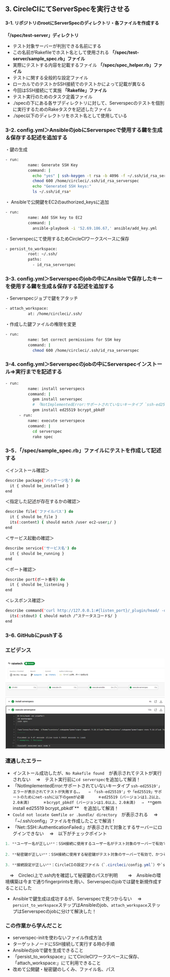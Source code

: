 ## 3. CircleCIにてServerSpecを実行させる ##
#### 3-1. リポジトリのrootにServerSpecのディレクトリ・各ファイルを作成する ####
**「/spec/test-server」ディレクトリ**
- テスト対象サーバーが判別できる名前にする
- この名前がRakefileでホスト名として使用される
**「/spec/test-server/sample_spec.rb」ファイル**
- 実際にテストする内容を記載するファイル
**「/spec/spec_helper.rb」ファイル**
- テストに関する全般的な設定ファイル
- ローカルでのテストかSSH接続でのテストかによって記載が異なる
- 今回はSSH接続にて実施
**「Rakefile」ファイル**
- テスト実行のためのタスク定義ファイル
- ./specの下にある各サブディレクトリに対して、Serverspecのテストを個別に実行するためのRakeタスクを記述したファイル
- ./spec以下のディレクトリをホスト名として使用している

### 3-2. config.yml＞AnsibleのjobにServerspecで使用する鍵を生成＆保存する記述を追加する ###
・鍵の生成
```bash
- run:
          name: Generate SSH Key
          command: |
            echo "yes" | ssh-keygen -t rsa -b 4096 -f ~/.ssh/id_rsa_serverspec -N ""
            chmod 600 /home/circleci/.ssh/id_rsa_serverspec
            echo "Generated SSH keys:"
            ls ~/.ssh/id_rsa*
```
・ Ansibleで公開鍵をEC2のauthorized_keysに追加
```bash
- run:
          name: Add SSH key to EC2
          command: |
            ansible-playbook -i '52.69.186.67,' ansible/add_key.yml
```
・Serverspecにて使用するためCircleCIワークスペースに保存
```bash
- persist_to_workspace:
          root: ~/.ssh/
          paths:
            - id_rsa_serverspec
```
### 3-3. config.yml＞Serverspecのjobの中にAnsibleで保存したキーを使用する鍵を生成＆保存する記述を追加する ###
・Serverspecジョブで鍵をアタッチ
```bash
- attach_workspace:
          at: /home/circleci/.ssh/
```
・作成した鍵ファイルの権限を変更
```bash
- run:
          name: Set correct permissions for SSH key
          command: |
            chmod 600 /home/circleci/.ssh/id_rsa_serverspec
```
### 3-4. config.yml＞Serverspecのjobの中にServerspecインストール⇒実行までを記述する ###
```bash
- run:
          name: install serverspecs
          command: |
            gem install serverspec
            # 「NotImplementedError:サポートされていないキータイプ `ssh-ed25519'」エラー解消のため追加
            gem install ed25519 bcrypt_pbkdf
      - run: 
          name: execute serverspece
          command: |
            cd serverspec
            rake spec
```
### 3-5．「/spec/sample_spec.rb」ファイルにテストを作成して記述する ###
＜インストール確認＞
```bash
describe package('パッケージ名') do
  it { should be_installed }
end
```
＜指定した記述が存在するかの確認＞
```bash
describe file('ファイルパス') do
  it { should be_file }
  its(:content) { should match /user ec2-user;/ }
end
```
＜サービス起動の確認＞
```bash
describe service('サービス名') do
  it { should be_running }
end
```
＜ポート確認＞
```bash
describe port(ポート番号) do
  it { should be_listening }
end
```
＜レスポンス確認＞
```bash
describe command('curl http://127.0.0.1:#{listen_port}/_plugin/head/ -o /dev/null -w "%{http_code}\n" -s') do
  its(:stdout) { should match /^ステータスコード$/ }
end
```
### 3-6. GitHubにpushする ###

### エビデンス ###
![パイプライン](../images/Pipeline-success.png)
![Serverspecジョブ成功](../images/Serverspe-success.png)

### 遭遇したエラー ###
- インストール成功したが、`No Rakefile found`　が表示されてテストが実行されない
　⇒　テスト実行前に`cd serverspec`を追加して解消！
- 「NotImplementedError:サポートされていないキータイプ `ssh-ed25519'」エラーが表示されてテストが失敗する。。
　⇒　「ssh-ed25519'」や「ed25519」サポートのためにnet-sshに以下のgemが必要
　　　＊ed25519 (バージョンは1.2以上、2.0未満)
　　　＊bcrypt_pbkdf (バージョンは1.0以上、2.0未満)
　⇒　**`gem install ed25519 bcrypt_pbkdf`**　を追加して解消！
- `Could not locate Gemfile or .bundle/ directory`　が表示される
　⇒　「~/.ssh/config」ファイルを作成したことで解消！
- 「Net::SSH::AuthenticationFailed:」が表示されて対象とするサーバーにログインできない
　⇒　以下がチェックポイント
```java
1. **ユーザー名が正しい**：SSH接続に使用するユーザー名がテスト対象のサーバーで有効であることを確認してください。一部の環境では、特定のユーザー名（たとえば`ubuntu`や`ec2-user`）がデフォルトで設定されています。ユーザー名が間違っていると、認証エラーが発生します。

2. **秘密鍵が正しい**：SSH接続に使用する秘密鍵がテスト対象のサーバーで有効で、かつその秘密鍵に対応する公開鍵がサーバーの`~/.ssh/authorized_keys`ファイルに追加されていることを確認してください。秘密鍵が間違っている、または公開鍵がサーバーに設定されていないと、認証エラーが発生します。

3. **接続設定が正しい**：CircleCIの設定ファイル（`.circleci/config.yml`）や`spec/spec_helper.rb`などでSSH接続の設定を行っている部分が正しいことを確認してください。たとえば、`set :host`や`set :ssh_options`で設定する接続先のホスト名、ユーザー名、秘密鍵のパスなどが間違っていると、認証エラーが発生します。
```
　⇒　Circleci上で.ssh内を確認して秘密鍵のパスが判明　
　⇒　Ansibleの環境構築は今まで通りfingerprintsを用い、Serverspecのjobでは鍵を新規作成することにした　
- Ansibleで鍵生成は成功するが、Serverspecで見つからない
　⇒　`persist_to_workspace`ステップはAnsibleのjob、`attach_workspace`ステップはServerspecのjobに分けて解決した！

### この作業から学んだこと ###
* serverspec-initを使わないファイル作成方法
* ターゲットノードにSSH接続して実行する時の手順
* Ansibleのjobで鍵を生成できること
* 「persist_to_workspace:」にてCircleCIワークスペースに保存、「attach_workspace:」にて利用できること
* 改めて公開鍵・秘密鍵のしくみ、ファイル名、パス